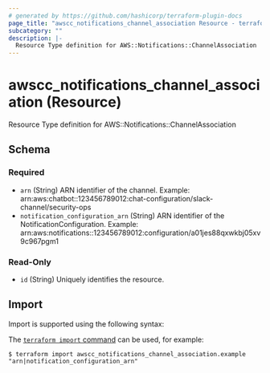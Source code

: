 ```yaml
---
# generated by https://github.com/hashicorp/terraform-plugin-docs
page_title: "awscc_notifications_channel_association Resource - terraform-provider-awscc"
subcategory: ""
description: |-
  Resource Type definition for AWS::Notifications::ChannelAssociation
---
```


# awscc_notifications_channel_association (Resource)

Resource Type definition for AWS::Notifications::ChannelAssociation



<!-- schema generated by tfplugindocs -->
## Schema

### Required

- `arn` (String) ARN identifier of the channel.
Example: arn:aws:chatbot::123456789012:chat-configuration/slack-channel/security-ops
- `notification_configuration_arn` (String) ARN identifier of the NotificationConfiguration.
Example: arn:aws:notifications::123456789012:configuration/a01jes88qxwkbj05xv9c967pgm1

### Read-Only

- `id` (String) Uniquely identifies the resource.

## Import

Import is supported using the following syntax:

The [`terraform import` command](https://developer.hashicorp.com/terraform/cli/commands/import) can be used, for example:

```shell
$ terraform import awscc_notifications_channel_association.example "arn|notification_configuration_arn"
```
